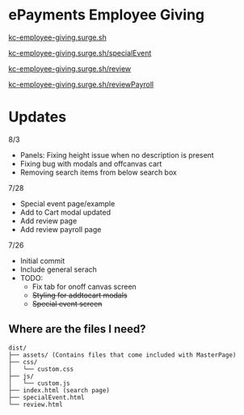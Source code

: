 # ePayments Employee Giving
[kc-employee-giving.surge.sh](https://kc-employee-giving.surge.sh)

[kc-employee-giving.surge.sh/specialEvent](https://kc-employee-giving.surge.sh/specialEvent)

[kc-employee-giving.surge.sh/review](https://kc-employee-giving.surge.sh/review)

[kc-employee-giving.surge.sh/reviewPayroll](https://kc-employee-giving.surge.sh/reviewPayroll)
# Updates 
8/3
* Panels: Fixing height issue when no description is present
* Fixing bug with modals and offcanvas cart
* Removing search items from below search box

7/28
* Special event page/example
* Add to Cart modal updated
* Add review page
* Add review payroll page

7/26
* Initial commit
* Include general serach
* TODO:
  * Fix tab for onoff canvas screen
  * ~~Styling for addtocart modals~~
  * ~~Special event screen~~

## Where are the files I need?
```
dist/
├── assets/ (Contains files that come included with MasterPage)
├── css/
│   └── custom.css
├── js/
│   └── custom.js
├── index.html (search page)
├── specialEvent.html
└── review.html
```

